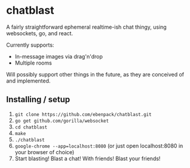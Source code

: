 # chatblast

A fairly straightforward ephemeral realtime-ish chat thingy, using websockets, go, and react.

Currently supports:

* In-message images via drag'n'drop
* Multiple rooms

Will possibly support other things in the future, as they are conceived of and implemented.

## Installing / setup

1. `git clone https://github.com/ebenpack/chatblast.git`
2. `go get github.com/gorilla/websocket`
3. `cd chatblast`
4. `make`
5. `./chatblast`
6. `google-chrome --app=localhost:8080` (or just open localhost:8080 in your browser of choice)
7. Start blasting! Blast a chat! With friends! Blast your friends!